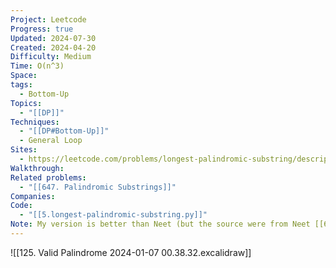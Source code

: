 ```yaml
---
Project: Leetcode
Progress: true
Updated: 2024-07-30
Created: 2024-04-20
Difficulty: Medium
Time: O(n^3)
Space: 
tags:
  - Bottom-Up
Topics:
  - "[[DP]]"
Techniques:
  - "[[DP#Bottom-Up]]"
  - General Loop
Sites:
  - https://leetcode.com/problems/longest-palindromic-substring/description/
Walkthrough: 
Related problems:
  - "[[647. Palindromic Substrings]]"
Companies: 
Code:
  - "[[5.longest-palindromic-substring.py]]"
Note: My version is better than Neet (but the source were from Neet [[647. Palindromic Substrings]] anyway)
---
```


![[125. Valid Palindrome 2024-01-07 00.38.32.excalidraw]]